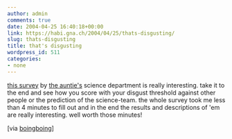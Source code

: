 ```yaml
---
author: admin
comments: true
date: 2004-04-25 16:40:18+00:00
link: https://habi.gna.ch/2004/04/25/thats-disgusting/
slug: thats-disgusting
title: that's disgusting
wordpress_id: 511
categories:
- none
---
```


[this survey](http://www.bbc.co.uk/science/humanbody/mind/surveys/disgust/) by [the auntie's](http://www.bbc.co.uk/) science department is really interesting.
take it to the end and see how you score with your disgust threshold against other people or the prediction of the science-team. the whole survey took me less than 4 minutes to fill out and in the end the results and descriptions of 'em are really interesting. well worth those minutes!

[via [boingboing](http://www.boingboing.net/2004/04/23/bbcs_disgust_survey.html)]
